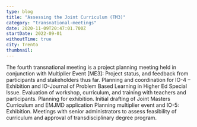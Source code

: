 ```yaml
---
type: blog
title: "Assessing the Joint Curriculum (TM3)"
category: "transnational-meetings"
date: 2020-11-09T20:47:01.700Z
startDate: 2022-09-01
withoutTime: true
city: Trento
thumbnail:
---
```

The fourth transnational meeting is a project planning meeting held in conjunction with Multiplier Event [ME3]: Project status, and feedback from participants and stakeholders thus far. Planning and coordination for IO-4 – Exhibition and IO-Journal of Problem Based Learning in Higher Ed Special Issue. Evaluation of workshop, curriculum, and training with teachers and participants. Planning for exhibition. Initial drafting of Joint Masters Curriculum and EMJMD application Planning multiplier event and IO-5: Exhibition. Meetings with senior administrators to assess feasibility of curriculum and approval of transdisciplinary degree program.
